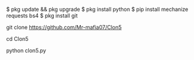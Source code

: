 $ pkg update && pkg upgrade
$ pkg install python
$ pip install mechanize requests bs4
$ pkg install git

git clone https://github.com/Mr-mafia07/Clon5

cd Clon5

python clon5.py

